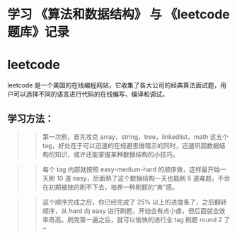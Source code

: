 # 学习 《算法和数据结构》 与 《leetcode 题库》记录

# leetcode

leetcode 是一个美国的在线编程网站，它收集了各大公司的经典算法面试题，用户可以选择不同的语言进行代码的在线编写、编译和调试。

学习方法：
------------
>>第一次刷，首先攻克 array，string，tree，linkedlist，math 这五个 tag，好处在于可以迅速的在规避思维暗示的同时，迅速巩固数据结构的知识，或许还能掌握某种数据结构的小技巧。

>>每个 tag 内部就按照 easy-medium-hard 的顺序做，这样最开始一天刷 10 道 easy，后面熟了这个数据结构一天也能刷 5 道难题，不会在初期被挫的刷不下去，培养一种刷题的“爽”感。

>>这个顺序完成之后，你已经完成了 25% 以上的进度条了，之后翻转顺序，从 hard 向 easy 进行刷题，开始会有点小虐，但后面就会效率奇高。刷完第一遍之后，就可以愉快的进行全 tag 刷题 round 2 了~
